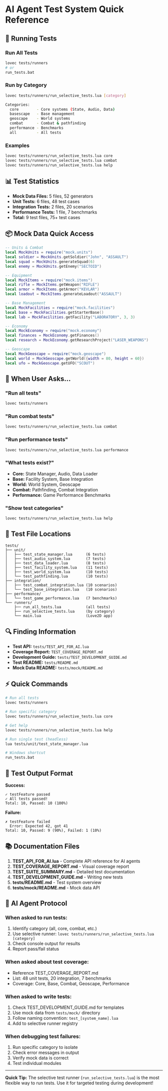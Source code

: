 # AI Agent Test System Quick Reference

## 🚀 Running Tests

### Run All Tests
```bash
lovec tests/runners
# or
run_tests.bat
```

### Run by Category
```bash
lovec tests/runners/run_selective_tests.lua [category]

Categories:
  core        - Core systems (State, Audio, Data)
  basescape   - Base management
  geoscape    - World systems
  combat      - Combat & pathfinding
  performance - Benchmarks
  all         - All tests
```

### Examples
```bash
lovec tests/runners/run_selective_tests.lua core
lovec tests/runners/run_selective_tests.lua combat
lovec tests/runners/run_selective_tests.lua help
```

## 📊 Test Statistics

- **Mock Data Files:** 5 files, 52 generators
- **Unit Tests:** 6 files, 48 test cases
- **Integration Tests:** 2 files, 20 scenarios
- **Performance Tests:** 1 file, 7 benchmarks
- **Total:** 9 test files, 75+ test cases

## 📦 Mock Data Quick Access

```lua
-- Units & Combat
local MockUnits = require("mock.units")
local soldier = MockUnits.getSoldier("John", "ASSAULT")
local squad = MockUnits.generateSquad(6)
local enemy = MockUnits.getEnemy("SECTOID")

-- Equipment
local MockItems = require("mock.items")
local rifle = MockItems.getWeapon("RIFLE")
local armor = MockItems.getArmor("KEVLAR")
local loadout = MockItems.generateLoadout("ASSAULT")

-- Base Management
local MockFacilities = require("mock.facilities")
local base = MockFacilities.getStarterBase()
local lab = MockFacilities.getFacility("LABORATORY", 3, 3)

-- Economy
local MockEconomy = require("mock.economy")
local finances = MockEconomy.getFinances()
local research = MockEconomy.getResearchProject("LASER_WEAPONS")

-- Geoscape
local MockGeoscape = require("mock.geoscape")
local world = MockGeoscape.getWorld({width = 80, height = 60})
local ufo = MockGeoscape.getUFO("SCOUT")
```

## 🎯 When User Asks...

### "Run all tests"
```bash
lovec tests/runners
```

### "Run combat tests"
```bash
lovec tests/runners/run_selective_tests.lua combat
```

### "Run performance tests"
```bash
lovec tests/runners/run_selective_tests.lua performance
```

### "What tests exist?"
- **Core:** State Manager, Audio, Data Loader
- **Base:** Facility System, Base Integration
- **World:** World System, Geoscape
- **Combat:** Pathfinding, Combat Integration
- **Performance:** Game Performance Benchmarks

### "Show test categories"
```bash
lovec tests/runners/run_selective_tests.lua help
```

## 📝 Test File Locations

```
tests/
├── unit/
│   ├── test_state_manager.lua      (6 tests)
│   ├── test_audio_system.lua       (7 tests)
│   ├── test_data_loader.lua        (8 tests)
│   ├── test_facility_system.lua    (11 tests)
│   ├── test_world_system.lua       (10 tests)
│   └── test_pathfinding.lua        (10 tests)
├── integration/
│   ├── test_combat_integration.lua (10 scenarios)
│   └── test_base_integration.lua   (10 scenarios)
├── performance/
│   └── test_game_performance.lua   (7 benchmarks)
└── runners/
    ├── run_all_tests.lua           (all tests)
    ├── run_selective_tests.lua     (by category)
    └── main.lua                    (Love2D app)
```

## 🔍 Finding Information

- **Test API:** `tests/TEST_API_FOR_AI.lua`
- **Coverage Report:** `TEST_COVERAGE_REPORT.md`
- **Development Guide:** `tests/TEST_DEVELOPMENT_GUIDE.md`
- **Test README:** `tests/README.md`
- **Mock Data README:** `tests/mock/README.md`

## ⚡ Quick Commands

```bash
# Run all tests
lovec tests/runners

# Run specific category
lovec tests/runners/run_selective_tests.lua core

# Get help
lovec tests/runners/run_selective_tests.lua help

# Run single test (headless)
lua tests/unit/test_state_manager.lua

# Windows shortcut
run_tests.bat
```

## 🎨 Test Output Format

**Success:**
```
✓ testFeature passed
✓ All tests passed!
Total: 10, Passed: 10 (100%)
```

**Failure:**
```
✗ testFeature failed
  Error: Expected 42, got 41
Total: 10, Passed: 9 (90%), Failed: 1 (10%)
```

## 📚 Documentation Files

1. **TEST_API_FOR_AI.lua** - Complete API reference for AI agents
2. **TEST_COVERAGE_REPORT.md** - Visual coverage report
3. **TEST_SUITE_SUMMARY.md** - Detailed test documentation
4. **TEST_DEVELOPMENT_GUIDE.md** - Writing new tests
5. **tests/README.md** - Test system overview
6. **tests/mock/README.md** - Mock data API

## 🤖 AI Agent Protocol

### When asked to run tests:
1. Identify category (all, core, combat, etc.)
2. Use selective runner: `lovec tests/runners/run_selective_tests.lua [category]`
3. Check console output for results
4. Report pass/fail status

### When asked about test coverage:
- Reference TEST_COVERAGE_REPORT.md
- List: 48 unit tests, 20 integration, 7 benchmarks
- Coverage: Core, Base, Combat, Geoscape, Performance

### When asked to write tests:
1. Check TEST_DEVELOPMENT_GUIDE.md for templates
2. Use mock data from `tests/mock/` directory
3. Follow naming convention: `test_[system_name].lua`
4. Add to selective runner registry

### When debugging test failures:
1. Run specific category to isolate
2. Check error messages in output
3. Verify mock data is correct
4. Test individual modules

---

**Quick Tip:** The selective test runner (`run_selective_tests.lua`) is the most flexible way to run tests. Use it for targeted testing during development!
